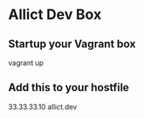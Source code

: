 # Allict Dev Box

## Startup your Vagrant box
vagrant up

## Add this to your hostfile
33.33.33.10     allict.dev